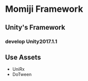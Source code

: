 # Momiji Framework

## Unity's Framework
### develop Unity2017.1.1

## Use Assets
- UniRx
- DoTween
